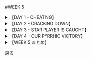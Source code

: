 #WEEK 5
<details><summary>【DAY 1 - CHEATING】</summary>

###DAY1 - CHEATING
####

■新しい学校における最初の週で、私はカンニングが<u>**蔓延している**</u>ことに気付いた。
During my first weeks at the new school I observed that cheating was <u>**rampant**</u>.

■私は常々テストでカンニングすることは<u>**ばかげている**</u>と思っていた。
I had always considered it rather <u>**inane**</u> to cheat on a test

■理由は私の<u>**倫理観**</u>であり、また、犠牲になるものが大きすぎるためである。
because of my code of <u>**ethics**</u>, and because so much was at stake.

■どうやら他の生徒は<u>**同意し**</u>ないようだった。
Apparently the other students didn’t <u>**concur**</u>.

■実際のところ、試験監督の存在でさえ、彼らを脅かさなかった。
In fact, even the presence of a proctor did not intimidate them.

■<u>**秘密の**</u>行為というにははほど遠く、カンニングは大っぴらにかつ堂々と行われていた。
Far from being a <u>**clandestine**</u> activity, the cheating was open and obvious.

####
----

####|rampant - はびこる (going unchecked, widespread)

■その島にペストが<u>**蔓延した**</u>時、アロースミス医師の妻は亡くなった。
When the plague was <u>**rampant**</u> on the island, Dr. Arrowsmith's wife died.

####|inane - 馬鹿げた (foolish)

■オリビエ・ライトは彼の「空を飛びたい」という<u>**馬鹿げた**</u>夢を批判された。
Orville Wright was criticized for his <u>**inane**</u> desire to fly.

####|ethics - 道義 (code of principles)

■特別運営委員会は、経営<u>**倫理**</u>を諮問した。
A special management committee was asked to investigate business <u>**ethics**</u>.

####|concur - 同意する (agree)

■両親の<u>**同意**</u>が得られたら、ピースコーポレーションに入社するつもりだ。
If I can get my parents to <u>**concur**</u>, I'll join the Peace Corps.

####|clandestine - 秘かな (secret, undercover)

■スパイ達はその接見が<u>**秘かな**</u>ものであると思っていたが、FBIの調査官らが大挙してその建物の外に集まっていたのだった。
The spies thought their meeting was a <u>**clandestine**</u> one, but a throng of FBI agents gathered outside the building.

</details>
<details><summary>【DAY 2 - CRACKING DOWN】</summary>

----
###DAY 2 - CRACKING DOWN
####

■ドージー先生、我々の新しい校長は、我が高校における<u>**目に余る**</u>カンニングについて対応すると決意していた。
Mr. Dorsey, our new principal, determined to do something about the <u>**flagrant**</u> cheating at our high school.

■彼は掲示板にお知らせを出すとともに、注意深く試験監督をしない教師等を<u>**諫め**</u>始めた。
He issued bulletins and began to <u>**admonish**</u> those teachers who did not proctor alertly.

■<u>**圧力**</u>の下、教職員は、<u>**下手人**</u>等の名前を報告した。
Under <u>**duress**</u>, the faculty reported the names of the <u>**culprits**</u>.

■いくつかのカンニングシートがカンニングの確かな証拠として提出された。
Several crib sheets were turned in as tangible evidence of the cheating.

■ドージー先生の非行者への<u>**容赦ない**</u>運動は、実を結びつつあるやに思われた。
Mr. Dorsey’s <u>**inexorable**</u> campaign against the wrong-doers seemed to be paying off.

####
----
####|flagrant - 目に余る (outrageous, glaringly bad)

■消火栓の前に駐車するのは<u>**目に余る**</u>市の法律への冒涜である。
Parking in front of a hydrant is a <u>**flagrant**</u> violation of the city's law.

####|admonish - 勧告する (to warn, to reprove)

■父が私に、「帰宅が遅い」と<u>**諫言して**</u>くるのではないか、と訝しむ。
I suspect that my father will <u>**admonish**</u> me for coming home late.

####|duress - 脅迫, 脅し (compulsion, force)

■「その自白は<u>**圧力**</u>の元でなされたものである」、と弁護士は主張した。
The confession was signed under <u>**duress**</u>, the attorney claimed.

####|culprit - 犯人, 犯罪者 (the guilty person)

■その<u>**犯人**</u>は、クッキーの瓶に手をかけたところを捕まった。
The <u>**culprit**</u> was caught with his fingers in the cookie jar.

####|inexorable - 冷酷な, 容赦のない (inflexible, unrelenting)

■テレビの中の探偵達は、無法者の追跡に<u>**容赦がない**</u>。
Television sleuths are <u>**inexorable**</u> in their pursuit of lawbreakers.

</details>
<details><summary>【DAY 3 - STAR PLAYER IS CAUGHT】</summary>

----
###DAY3 - STAR PLAYER IS CAUGHT
####

■カンニングにまつわる醜聞が一気に熱を帯びたのは、我がフットボール部のキャプテンであるアート・クラウゼが中間試験でのカンニングを見つかるという<u>**酷い**</u>ミスを犯したときだった。
The cheating scandal came to a head when Art Krause, our football captain, made the <u>**egregious**</u> mistake of getting caught cheating on a midterm exam.

■もしアートが彼の犯した汚らわしい行為のために出場できないとすれば、我々が市杯で勝つ可能性はあえなく消え去っただろう。
If Art were suspended for his part in that sordid affair, our chances for winning the city championship would go up in smoke.

■<u>**正気を失った**</u>コーチは校長にアートの<u>**カンニング**</u>を見逃すよう頼んだが、
The <u>**distraught**</u> coach asked the principal to overlook Art’s <u>**duplicity**</u>,

■ドージー先生は<u>**苦い**</u>口調で、選手等は「たっぷり」運動の指導を受けながら、良心の<u>**導き**</u>はほんの少ししか受けなかったのだね、と答えた。
but Mr. Dorsey replied in an <u>**acrimonious**</u> fashion that "the players had been given “a plethora” of athletic instruction but a <u>**paucity**</u> of moral guidance.”

####
----
####|egregious - 実にひどい, 言語道断な (remarkably bad)

■その銀行員の**実にひどい**ミスは取り返しのつかないものであった。
The bank teller's <u>**egregious**</u> error was difficult to correct.

####|distraught - ひどく狼狽した, 気の狂った (mentally confused, crazed)

■その兵士たちは、賜暇が中止になったと聞くにつけ**ひどく狼狽した**。
The soldiers were <u>**distraught**</u> to learn that their furloughs had been canceled.

####|duplicity - 過ち, ずる (cunning, trickery)

■ズルは全ての巧みな逆スパイたちの商売上の仕入品である。(=器用な逆スパイは皆ズルをその商売の蓄えとしている。)
<u>**Duplicity**</u> is the stock in trade of all adroit counterspies.

####|acrimonious - 苦々しい, 辛辣な (bitter)

■我々は彼女の<u>**辛辣な**</u>意見を見過そうと努めたが、それにはかなりの自制を用いた。
We tried to ignore her <u>**acrimonious**</u> comments, but that took considerable restraint.

####|paucity - 欠如, 不足 (scarcity)

■クリエイティブ・ライティングの授業なのに、そこでその教師は「才能のある人の<u>**不足**</u>」について不満を漏らしたのだ。
Although it was a creative writing class, the teacher complained about the <u>**paucity**</u> of talent there.

</details>
<details><summary>【DAY 4 - OUR PYRRHIC VICTORY】</summary>

----
###DAY4 - OUR PYRRHIC VICTORY
####

■ドーシー先生は教師と生徒会の代表を召還した。
Mr. Dorsey summoned a representative group of teachers and student leaders to his office

■目的はフットボール部のキャプテンの停学についての彼らの反応を<u>**聞き出す**</u>ことだった。
in order to <u>**elicit**</u> their reactions to the suspension of the football captain.

■彼は彼らにカンニングはこの学校において<u>**堪忍**</u>されるべきでない<u>**有害な**</u>病であると説いた。
He told them that cheating was a <u>**pernicious**</u> disease that could not be <u>**tolerated**</u> at our school.

■彼はアート・クラウゼをこれほど厳しく律しなければならないことを嫌悪した。
He loathed having to discipline Art Krause so severely,

■しかし、厳しい方策がとられない限り、彼の存在が,今回の件をカンニングしても<u>**無罪**</u>となる明白な誘因として<u>**解釈されうる**</u>ものとなろう。
but unless strict measures were taken, the student body would <u>**construe**</u> the incident as an open invitation to cheat with <u>**impunity**</u>.

■我々はフットボールの試合に敗れるかも知れない。」校長は言った。「だが、我々はこれで自尊心を取り戻せるのだよ。」
“We may lose a football game,” the principal said, “but we can salvage our self-respect.”

####
----
####|elicit - 引き出す, 誘い出す (to draw forth)

■月曜朝の眠たい授業から、返答を<u>**引き出す**</u>のは容易ではないことだ。
It isn't easy to <u>**elicit**</u> answers from a sleepy class on Monday morning.

####|pernicious - 有害な, 害のある (harmful, causing injury)

■その独裁者の<u>**有害な**</u>諸規範では水面下の指導者を威圧するに足らなかった。
The dictator's <u>**pernicious**</u> rules failed to intimidate the leaders of the undergrounds.

####|tolerate - 耐える, 許容する (to put up with, to bear)

■歯医者達は、痛みを<u>**我慢する**</u>患者を褒める。
Dentists appreciate patients who can <u>**tolerate**</u> pain.

####|construe - (...をto...と)解釈する (to make a deduction, to infer)

■彼女は、我々が「彼女の立候補の決断は、権力への渇望に依ってなのだ」と<u>**解釈し**</u>ないことを望む。
She hoped that we would not <u>**construe**</u> her decision to run for office as a thirst for power.

####|impunity - 無罪, 免罪されること (freedom from punishment)

■その国境監視員達は、医師を<u>**免罪**</u>して、(国境を)超えることを許可した。
The border guards allowed the doctor to cross the frontier with <u>**impunity**</u>.

</details>
<details><summary>【WEEK 5 まとめ】</summary>

----
###WEEK 5 まとめ
|単語     | 意味             |英語での説明|
|-------------|----------------------------|------|
|rampant   |はびこる   |going unchecked, widespread|
| inane       | 馬鹿げた                   |foolish|
| ethics      | 道義                       |code of principles|
| concur      | 同意する                   |agree|
| clandestine | 秘かな                     |secret, undercover|
| flagrant    | 目に余る                   |outrageous, glaringly bad|
| admonish    | 勧告する                   |to warn, to reprove|
| duress      | 脅迫, 脅し                 |compulsion, force|
| culprit     | 犯人, 犯罪者               |the guilty person|
| inexorable  | 冷酷な, 容赦のない         |inflexible, unrelenting|
| egregious   | 実にひどい, 言語道断な     |remarkably bad|
| distraught  | ひどく狼狽した, 気の狂った |mentally confused, crazed|
| duplicity   | 過ち, ずる                 |cunning, trickery|
| acrimonious | 苦々しい, 辛辣な                   |bitter|
| paucity     | 欠如, 不足                 |scarcity|
| elicit      | 引き出す, 誘い出す         |to draw forth|
| pernicious  | 有害な, 害のある           |hermful, causing injury|
| tolerate    | 耐える, 許容する           |to put up with, to bear|
| construe    | 解釈する                   |to make a deduction, to infer|
| impunity    | 無罪, 免罪されること       |freedom from punishment|
<!--https://www.tablesgenerator.com/markdown_tables-->
</details>

[戻る](./index.html)
